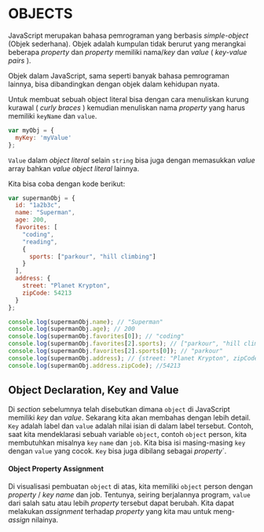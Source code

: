# OBJECTS
JavaScript merupakan bahasa pemrograman yang berbasis *simple-object* (Objek sederhana). Objek adalah kumpulan tidak berurut yang merangkai beberapa *property* dan *property* memiliki nama/*key* dan *value* ( *key-value pairs* ).

Objek dalam JavaScript, sama seperti banyak bahasa pemrograman lainnya, bisa dibandingkan dengan objek dalam kehidupan nyata.

Untuk membuat sebuah object literal bisa dengan cara menuliskan kurung kurawal ( *curly braces* ) kemudian menuliskan nama *property* yang harus memiliki `keyName` dan `value`.
```javascript
var myObj = {
  myKey: 'myValue'
};
```

`Value` dalam *object literal* selain `string` bisa juga dengan memasukkan *value* array bahkan *value object literal* lainnya.

Kita bisa coba dengan kode berikut:
```javascript
var supermanObj = {
  id: "1a2b3c",
  name: "Superman",
  age: 200,
  favorites: [
    "coding",
    "reading",
    {
      sports: ["parkour", "hill climbing"]
    }
  ],
  address: {
    street: "Planet Krypton",
    zipCode: 54213
  }
};

console.log(supermanObj.name); // "Superman"
console.log(supermanObj.age); // 200
console.log(supermanObj.favorites[0]); // "coding"
console.log(supermanObj.favorites[2].sports); // ["parkour", "hill climbing"]
console.log(supermanObj.favorites[2].sports[0]); // "parkour"
console.log(supermanObj.address); // {street: "Planet Krypton", zipCode: 54213}
console.log(supermanObj.address.zipCode); //54213
```


## Object Declaration, Key and Value
Di *section* sebelumnya telah disebutkan dimana `object` di JavaScript memiliki *key* dan *value*. Sekarang kita akan membahas dengan lebih detail. `Key` adalah label dan `value` adalah nilai isian di dalam label tersebut. Contoh, saat kita mendeklarasi sebuah variable `object`, contoh `object` person, kita membutuhkan misalnya `key` `name` dan `job`. Kita bisa isi masing-masing `key` dengan `value` yang cocok. `Key` bisa juga dibilang sebagai *property*`.

#### Object Property Assignment
Di visualisasi pembuatan `object` di atas, kita memiliki `object` person dengan *property* / *key name* dan job. Tentunya, seiring berjalannya program, `value` dari salah satu atau lebih *property* tersebut dapat berubah. Kita dapat melakukan *assignment* terhadap *property* yang kita mau untuk meng-*assign* nilainya.
